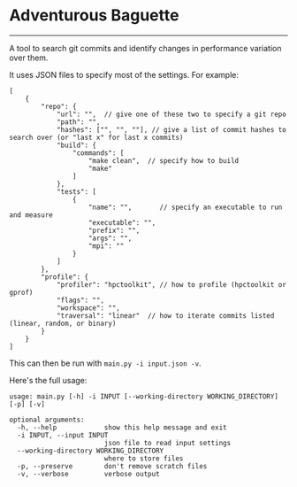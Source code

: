 # Adventurous Baguette
------------------------

A tool to search git commits and identify changes in performance variation over them. 

It uses JSON files to specify most of the settings. For example:

```
[
    {
        "repo": {
            "url": "",  // give one of these two to specify a git repo
            "path": "",
            "hashes": ["", "", ""], // give a list of commit hashes to search over (or "last x" for last x commits)
            "build": {
                "commands": [
                    "make clean",  // specify how to build 
                    "make"
                ]
            },
            "tests": [
                {
                    "name": "",       // specify an executable to run and measure
                    "executable": "",
                    "prefix": "",
                    "args": "",
                    "mpi": ""
                }
            ]
        },
        "profile": {
            "profiler": "hpctoolkit", // how to profile (hpctoolkit or gprof)
            "flags": "",
            "workspace": "",
            "traversal": "linear"  // how to iterate commits listed (linear, random, or binary)
        }
    }
]
```

This can then be run with `main.py -i input.json -v`.


Here's the full usage:

```
usage: main.py [-h] -i INPUT [--working-directory WORKING_DIRECTORY] [-p] [-v]

optional arguments:
  -h, --help            show this help message and exit
  -i INPUT, --input INPUT
                        json file to read input settings
  --working-directory WORKING_DIRECTORY
                        where to store files
  -p, --preserve        don't remove scratch files
  -v, --verbose         verbose output
```